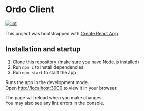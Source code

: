 # Ordo Client

[![lint](https://github.com/ordo-pink/ordo-client/actions/workflows/lint.yml/badge.svg)](https://github.com/ordo-pink/ordo-client/actions/workflows/lint.yml)

This project was bootstrapped with [Create React App](https://github.com/facebook/create-react-app).

## Installation and startup

1. Clone this repository (make sure you have Node.js installed)
2. Run `npm i` to install dependencies
3. Run `npm start` to start the app

Runs the app in the development mode.\
Open [http://localhost:3000](http://localhost:3000) to view it in your browser.

The page will reload when you make changes.\
You may also see any lint errors in the console.
